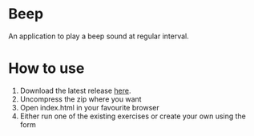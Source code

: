 # Beep

An application to play a beep sound at regular interval.

# How to use

1. Download the latest release [here](https://github.com/saramorillon/beep/releases).
2. Uncompress the zip where you want
3. Open index.html in your favourite browser
4. Either run one of the existing exercises or create your own using the form
